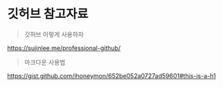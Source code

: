 깃허브 참고자료
============

>깃허브 이렇게 사용하자

https://sujinlee.me/professional-github/

>마크다운 사용법

https://gist.github.com/ihoneymon/652be052a0727ad59601#this-is-a-h1
